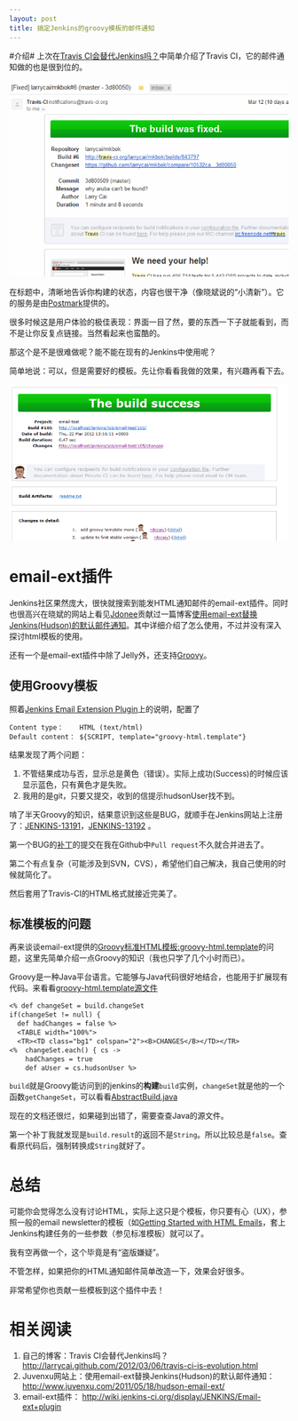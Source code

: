 ```yaml
---
layout: post
title: 搞定Jenkins的groovy模板的邮件通知
---
```


#介绍#
上次在[Travis CI会替代Jenkins吗？](http://larrycai.github.com/2012/03/06/travis-ci-is-evolution.html)中简单介绍了Travis CI，它的邮件通知做的也是很到位的。

![Travis-CI的邮件通知][img-travis-ci-email]

在标题中，清晰地告诉你构建的状态，内容也很干净（像晓斌说的“小清新”）。它的服务是由[Postmark](http://postmarkapp.com/)提供的。

很多时候这是用户体验的极佳表现：界面一目了然，要的东西一下子就能看到，而不是让你反复点链接。当然看起来也蛮酷的。

那这个是不是很难做呢？能不能在现有的Jenkins中使用呢？

简单地说：可以，但是需要好的模板。先让你看看我做的效果，有兴趣再看下去。

![Jenkins中的HTML邮件通知][img-groovy-email]

# email-ext插件 #
Jenkins社区果然庞大，很快就搜索到能发HTML通知邮件的email-ext插件。同时也很高兴在晓斌的网站上看见[Jdonee](http://www.jdonee.com/)贡献过一篇博客[使用email-ext替换Jenkins(Hudson)的默认邮件通知](http://www.juvenxu.com/2011/05/18/hudson-email-ext/)。其中详细介绍了怎么使用，不过并没有深入探讨html模板的使用。

还有一个是email-ext插件中除了Jelly外，还支持[Groovy](groovy.codehaus.org/)。

## 使用Groovy模板 ##
照着[Jenkins Email Extension Plugin](http://wiki.jenkins-ci.org/display/JENKINS/Email-ext+plugin)上的说明，配置了

    Content type：    HTML (text/html)
    Default content： ${SCRIPT, template="groovy-html.template"}

结果发现了两个问题：

  1. 不管结果成功与否，显示总是黄色（错误）。实际上成功(Success)的时候应该显示蓝色，只有黄色才是失败。
  2. 我用的是git，只要又提交，收到的信提示hudsonUser找不到。
  
啃了半天Groovy的知识，结果意识到这些是BUG，就顺手在Jenkins网站上注册了：[JENKINS-13191](https://issues.jenkins-ci.org/browse/JENKINS-13191)，[JENKINS-13192](https://issues.jenkins-ci.org/browse/JENKINS-13192) 。

第一个BUG的[补丁](https://github.com/jenkinsci/email-ext-plugin/pull/28)的提交在我在Github中`Pull request`不久就合并进去了。

第二个有点复杂（可能涉及到SVN，CVS），希望他们自己解决，我自己使用的时候就简化了。

然后套用了Travis-CI的HTML格式就接近完美了。

## 标准模板的问题 ##

再来谈谈email-ext提供的[Groovy标准HTML模板:groovy-html.template](https://github.com/jenkinsci/email-ext-plugin/blob/master/src/main/resources/hudson/plugins/emailext/templates/groovy-html.template)的问题，这里先简单介绍一点Groovy的知识（我也只学了几个小时而已）。

Groovy是一种Java平台语言。它能够与Java代码很好地结合，也能用于扩展现有代码。来看看[groovy-html.template源文件](https://github.com/jenkinsci/email-ext-plugin/blob/master/src/main/resources/hudson/plugins/emailext/templates/groovy-html.template)

    <% def changeSet = build.changeSet
    if(changeSet != null) {
	  def hadChanges = false %>
	  <TABLE width="100%">
      <TR><TD class="bg1" colspan="2"><B>CHANGES</B></TD></TR>
    <% 	changeSet.each() { cs ->
		hadChanges = true
		def aUser = cs.hudsonUser %>	

`build`就是Groovy能访问到的jenkins的**构建**`build`实例，`changeSet`就是他的一个函数`getChangeSet`，可以看看[AbstractBuild.java](https://github.com/jenkinsci/jenkins/blob/master/core/src/main/java/hudson/model/AbstractBuild.java#L767)

现在的文档还很烂，如果碰到出错了，需要查查Java的源文件。

第一个补丁我就发现是`build.result`的返回不是`String`。所以比较总是`false`。查看原代码后，强制转换成`String`就好了。

# 总结 #
可能你会觉得怎么没有讨论HTML，实际上这只是个模板，你只要有心（UX），参照一般的email newsletter的模板（如[Getting Started with HTML Emails](http://net.tutsplus.com/tutorials/html-css-techniques/getting-started-with-html-emails/)，套上Jenkins构建任务的一些参数（参见标准模板）就可以了。

我有空再做一个，这个毕竟是有“盗版嫌疑”。

不管怎样，如果把你的HTML通知邮件简单改造一下，效果会好很多。

非常希望你也贡献一些模板到这个插件中去！

# 相关阅读 #
 1. 自己的博客：Travis CI会替代Jenkins吗？<http://larrycai.github.com/2012/03/06/travis-ci-is-evolution.html>
 2. Juvenxu网站上：使用email-ext替换Jenkins(Hudson)的默认邮件通知：<http://www.juvenxu.com/2011/05/18/hudson-email-ext/>
 3. email-ext插件： <http://wiki.jenkins-ci.org/display/JENKINS/Email-ext+plugin>
 
  [img-travis-ci-email]: /images/travis-ci-email.png
  [img-groovy-email]: /images/groovy-email.png